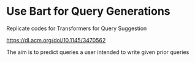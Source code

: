 # Use Bart for Query Generations
Replicate codes for Transformers for Query Suggestion

https://dl.acm.org/doi/10.1145/3470562


The aim is to predict queries a user intended to write given prior queries
